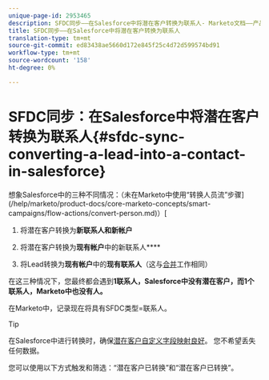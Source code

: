 ```yaml
---
unique-page-id: 2953465
description: SFDC同步——在Salesforce中将潜在客户转换为联系人- Marketo文档——产品文档
title: SFDC同步——在Salesforce中将潜在客户转换为联系人
translation-type: tm+mt
source-git-commit: ed83438ae5660d172e845f25c4d72d599574bd91
workflow-type: tm+mt
source-wordcount: '158'
ht-degree: 0%

---
```



# SFDC同步：在Salesforce中将潜在客户转换为联系人{#sfdc-sync-converting-a-lead-into-a-contact-in-salesforce}

想象Salesforce中的三种不同情况：（未在Marketo中使用“转换人员流”步骤](/help/marketo/product-docs/core-marketo-concepts/smart-campaigns/flow-actions/convert-person.md)）[

1. 将潜在客户转换为&#x200B;**新联系人和新帐户**
1. 将潜在客户转换为&#x200B;**现有帐户**&#x200B;中的新联系人&#x200B;****

1. 将Lead转换为&#x200B;**现有帐户**&#x200B;中的&#x200B;**现有联系人**（这与[合并](/help/marketo/product-docs/crm-sync/salesforce-sync/sfdc-sync-details/sfdc-sync-merging-a-lead-contact-person.md)工作相同）

在这三种情况下，您最终都会遇到&#x200B;**1联系人，Salesforce中没有潜在客户，而1个联系人，Marketo中也没有人。**

在Marketo中，记录现在将具有SFDC类型=联系人。

>[!TIP]
>
>在Salesforce中进行转换时，确保[潜在客户自定义字段映射良好](https://help.salesforce.com/apex/HTViewHelpDoc?id=customize_mapleads.htm)。 您不希望丢失任何数据。

您可以使用以下方式触发和筛选：“潜在客户已转换”和“潜在客户已转换”。
